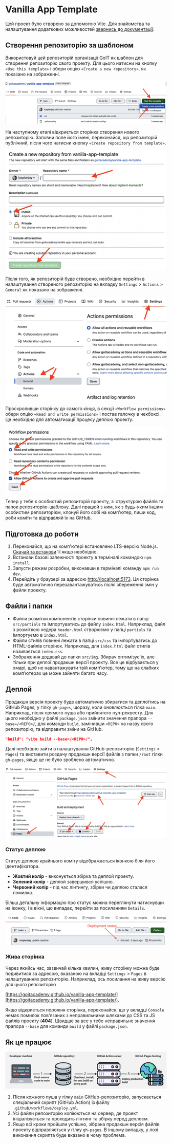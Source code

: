 # Vanilla App Template

Цей проект було створено за допомогою Vite. Для знайомства та налаштування додаткових можливостей [звернись до документації](https://vitejs.dev/).

## Створення репозиторію за шаблоном

Використовуй цей репозиторій організації GoIT як шаблон для створення репозиторію свого проекту. Для цього натисни на кнопку `«Use this template»` і обери опцію `«Create a new repository»`, як показано на зображенні.

![Creating repo from a template step 1](./assets/template-step-1.png)

На наступному етапі відкриється сторінка створення нового репозиторію. Заповни поле його імені, переконайся, що репозиторій публічний, після чого натисни кнопку `«Create repository from template»`.

![Creating repo from a template step 2](./assets/template-step-2.png)

Після того, як репозиторій буде створено, необхідно перейти в налаштування створеного репозиторію на вкладку `Settings` > `Actions` > `General` як показано на зображенні.

![Settings GitHub Actions permissions step 1](./assets/gh-actions-perm-1.png)

Проскроливши сторінку до самого кінця, в секції `«Workflow permissions»` обери опцію `«Read and write permissions»` і постав галочку в чекбоксі. Це необхідно для автоматизації процесу деплою проекту.

![Settings GitHub Actions permissions step 2](./assets/gh-actions-perm-2.png)

Тепер у тебе є особистий репозиторій проекту, зі структурою файлів та папок репозиторію-шаблону. Далі працюй з ним, як з будь-яким іншим особистим репозиторієм, клонуй його собі на комп'ютер, пиши код, роби коміти та відправляй їх на GitHub.

## Підготовка до роботи

1. Переконайся, що на комп'ютері встановлено LTS-версію Node.js. [Скачай та встанови](https://nodejs.org/en/) її якщо необхідно.
2. Встанови базові залежності проекту в терміналі командою `npm install`.
3. Запусти режим розробки, виконавши в терміналі команду `npm run dev`.
4. Перейдіть у браузері за адресою [http://localhost:5173](http://localhost:5173). Ця сторінка буде автоматично перезавантажуватись після збереження змін у файли проекту.

## Файли і папки

- Файли розмітки компонентів сторінки повинні лежати в папці `src/partials` та імпортуватись до файлу `index.html`. Наприклад, файл з розміткою хедера `header.html` створюємо у папці `partials` та імпортуємо в `index.html`.
- Файли стилів повинні лежати в папці `src/css` та імпортуватись до HTML-файлів сторінок. Наприклад, для `index.html` файл стилів називається `index.css`.
- Зображення додавай до папки `src/img`. Збирач оптимізує їх, але тільки при деплої продакшн версії проекту. Все це відбувається у хмарі, щоб не навантажувати твій комп'ютер, тому що на слабких компʼютерах це може зайняти багато часу.

## Деплой

Продакшн версія проекту буде автоматично збиратися та деплоїтись на GitHub Pages, у гілку `gh-pages`, щоразу, коли оновлюється гілка `main`. Наприклад, після прямого пуша або прийнятого пул-реквесту. Для цього необхідно у файлі `package.json` змінити значення прапора `--base=/<REPO>/`, для команди `build`, замінивши `<REPO>` на назву свого репозиторію, та відправити зміни на GitHub.

```json
"build": "vite build --base=/<REPO>/",
```

Далі необхідно зайти в налаштування GitHub-репозиторію (`Settings` > `Pages`) та виставити роздачу продакшн версії файлів з папки `/root` гілки `gh-pages`, якщо це не було зроблено автоматично.

![GitHub Pages settings](./assets/repo-settings.png)

### Статус деплою

Статус деплою крайнього коміту відображається іконкою біля його ідентифікатора.

- **Жовтий колір** - виконується збірка та деплой проекту.
- **Зелений колір** - деплой завершився успішно.
- **Червоний колір** - під час лінтингу, збірки чи деплою сталася помилка.

Більш детальну інформацію про статус можна переглянути натиснувши на іконку, і в вікні, що випадає, перейти за посиланням `Details`.

![Deployment status](./assets/deploy-status.png)

### Жива сторінка

Через якийсь час, зазвичай кілька хвилин, живу сторінку можна буде подивитися за адресою, вказаною на вкладці `Settings` > `Pages` в налаштуваннях репозиторію. Наприклад, ось посилання на живу версію для цього репозиторію

[https://goitacademy.github.io/vanilla-app-template/](https://goitacademy.github.io/vanilla-app-template/).

Якщо відкриється порожня сторінка, переконайся, що у вкладці `Console` немає помилок пов'язаних з неправильними шляхами до CSS та JS файлів проекту (**404**). Швидше за все у тебе неправильне значення прапора `--base` для команди `build` у файлі `package.json`.

## Як це працює

![How it works](./assets/how-it-works.png)

1. Після кожного пуша у гілку `main` GitHub-репозиторію, запускається спеціальний скрипт (GitHub Action) із файлу `.github/workflows/deploy.yml`.
2. Усі файли репозиторію копіюються на сервер, де проект ініціалізується та проходить лінтинг та збірку перед деплоєм.
3. Якщо всі кроки пройшли успішно, зібрана продакшн версія файлів проекту відправляється у гілку `gh-pages`. В іншому випадку, у лозі виконання скрипта буде вказано в чому проблема.

